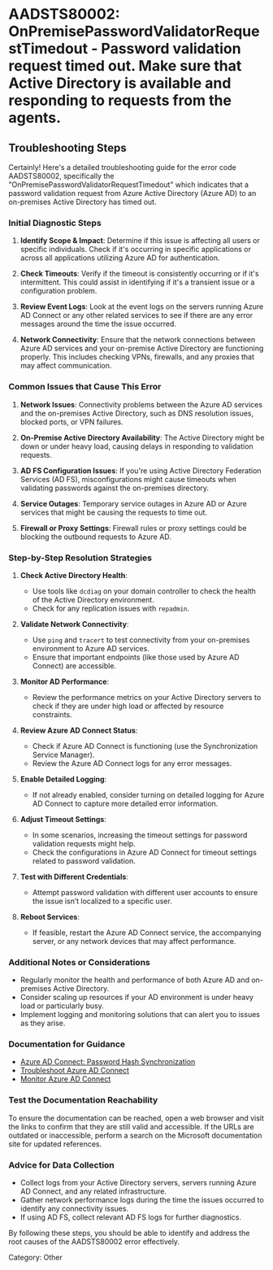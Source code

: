 # AADSTS80002: OnPremisePasswordValidatorRequestTimedout - Password validation request timed out. Make sure that Active Directory is available and responding to requests from the agents.


## Troubleshooting Steps
Certainly! Here's a detailed troubleshooting guide for the error code AADSTS80002, specifically the "OnPremisePasswordValidatorRequestTimedout" which indicates that a password validation request from Azure Active Directory (Azure AD) to an on-premises Active Directory has timed out.

### Initial Diagnostic Steps

1. **Identify Scope & Impact**: Determine if this issue is affecting all users or specific individuals. Check if it's occurring in specific applications or across all applications utilizing Azure AD for authentication.

2. **Check Timeouts**: Verify if the timeout is consistently occurring or if it's intermittent. This could assist in identifying if it's a transient issue or a configuration problem.

3. **Review Event Logs**: Look at the event logs on the servers running Azure AD Connect or any other related services to see if there are any error messages around the time the issue occurred.

4. **Network Connectivity**: Ensure that the network connections between Azure AD services and your on-premise Active Directory are functioning properly. This includes checking VPNs, firewalls, and any proxies that may affect communication.

### Common Issues that Cause This Error

1. **Network Issues**: Connectivity problems between the Azure AD services and the on-premises Active Directory, such as DNS resolution issues, blocked ports, or VPN failures.

2. **On-Premise Active Directory Availability**: The Active Directory might be down or under heavy load, causing delays in responding to validation requests.

3. **AD FS Configuration Issues**: If you're using Active Directory Federation Services (AD FS), misconfigurations might cause timeouts when validating passwords against the on-premises directory.

4. **Service Outages**: Temporary service outages in Azure AD or Azure services that might be causing the requests to time out.

5. **Firewall or Proxy Settings**: Firewall rules or proxy settings could be blocking the outbound requests to Azure AD.

### Step-by-Step Resolution Strategies

1. **Check Active Directory Health**:
   - Use tools like `dcdiag` on your domain controller to check the health of the Active Directory environment.
   - Check for any replication issues with `repadmin`.

2. **Validate Network Connectivity**:
   - Use `ping` and `tracert` to test connectivity from your on-premises environment to Azure AD services.
   - Ensure that important endpoints (like those used by Azure AD Connect) are accessible.

3. **Monitor AD Performance**:
   - Review the performance metrics on your Active Directory servers to check if they are under high load or affected by resource constraints.

4. **Review Azure AD Connect Status**:
   - Check if Azure AD Connect is functioning (use the Synchronization Service Manager).
   - Review the Azure AD Connect logs for any error messages.

5. **Enable Detailed Logging**:
   - If not already enabled, consider turning on detailed logging for Azure AD Connect to capture more detailed error information.

6. **Adjust Timeout Settings**:
   - In some scenarios, increasing the timeout settings for password validation requests might help.
   - Check the configurations in Azure AD Connect for timeout settings related to password validation.

7. **Test with Different Credentials**:
   - Attempt password validation with different user accounts to ensure the issue isn’t localized to a specific user.

8. **Reboot Services**:
   - If feasible, restart the Azure AD Connect service, the accompanying server, or any network devices that may affect performance.

### Additional Notes or Considerations

- Regularly monitor the health and performance of both Azure AD and on-premises Active Directory.
- Consider scaling up resources if your AD environment is under heavy load or particularly busy.
- Implement logging and monitoring solutions that can alert you to issues as they arise.

### Documentation for Guidance

- [Azure AD Connect: Password Hash Synchronization](https://docs.microsoft.com/en-us/azure/active-directory/hybrid/how-to-connect-password-hash-synchronization)
- [Troubleshoot Azure AD Connect](https://docs.microsoft.com/en-us/azure/active-directory/hybrid/troubleshoot-azure-ad-connect)
- [Monitor Azure AD Connect](https://docs.microsoft.com/en-us/azure/active-directory/hybrid/how-to-connect-health-monitor)

### Test the Documentation Reachability

To ensure the documentation can be reached, open a web browser and visit the links to confirm that they are still valid and accessible. If the URLs are outdated or inaccessible, perform a search on the Microsoft documentation site for updated references.

### Advice for Data Collection

- Collect logs from your Active Directory servers, servers running Azure AD Connect, and any related infrastructure.
- Gather network performance logs during the time the issues occurred to identify any connectivity issues.
- If using AD FS, collect relevant AD FS logs for further diagnostics.

By following these steps, you should be able to identify and address the root causes of the AADSTS80002 error effectively.

Category: Other